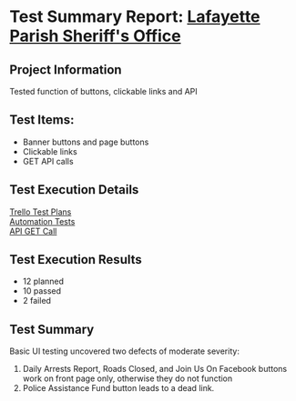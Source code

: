 # Test Summary Report: [Lafayette Parish Sheriff's Office](https://www.lafayettesheriff.com/)

## Project Information

Tested function of buttons, clickable links and API 

## Test Items:

* Banner buttons and page buttons
* Clickable links
* GET API calls

## Test Execution Details
[Trello Test Plans](https://trello.com/b/M1dppKQV/qa-capstone-test-plans#)<br>
[Automation Tests](https://github.com/atchafalaya/QA-Capstone/blob/master/LPSO.test.js)<br>
[API GET Call](https://www.google.com/maps/embed?pb=!1m18!1m12!1m3!1d3447.4904146924778!2d-92.02380658488067!3d30.223088481817605!2m3!1f0!2f0!3f0!3m2!1i1024!2i768!4f13.1!3m3!1m2!1s0x86249c8f469eb8c5%3A0xbf84d965049db938!2s316+W+Main+St%2C+Lafayette%2C+LA+70501!5e0!3m2!1sen!2sus!4v1533139655396)

## Test Execution Results
* 12 planned
* 10 passed
* 2 failed

## Test Summary

Basic UI testing uncovered two defects of moderate severity: 
1.  Daily Arrests Report, Roads Closed, and Join Us On Facebook buttons work on front page only, otherwise they do not function
2.  Police Assistance Fund button leads to a dead link. 
